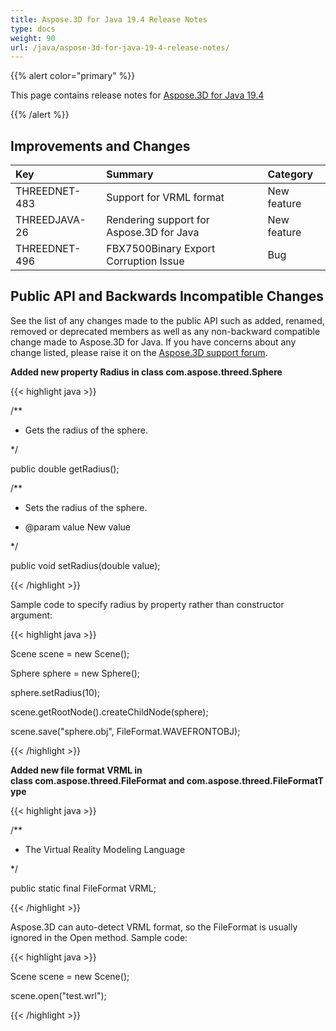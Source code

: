 ```yaml
---
title: Aspose.3D for Java 19.4 Release Notes
type: docs
weight: 90
url: /java/aspose-3d-for-java-19-4-release-notes/
---
```


{{% alert color="primary" %}} 

This page contains release notes for [Aspose.3D for Java 19.4](https://releases.aspose.com/java/repo/com/aspose/aspose-3d//19.4)

{{% /alert %}} 
## **Improvements and Changes**

|**Key**|**Summary**|**Category**|
| :- | :- | :- |
|THREEDNET-483 |Support for VRML format |New feature|
|THREEDJAVA-26|Rendering support for Aspose.3D for Java |New feature|
|THREEDNET-496 |FBX7500Binary Export Corruption Issue |Bug|

## **Public API and Backwards Incompatible Changes**

See the list of any changes made to the public API such as added, renamed, removed or deprecated members as well as any non-backward compatible change made to Aspose.3D for Java. If you have concerns about any change listed, please raise it on the [Aspose.3D support forum](https://forum.aspose.com/c/3d).

**Added new property Radius in class com.aspose.threed.Sphere**

{{< highlight java >}}

 /**

 * Gets the radius of the sphere.

 */

public double getRadius();

/**

 * Sets the radius of the sphere.

 * @param value New value

 */

public void setRadius(double value);

{{< /highlight >}}

Sample code to specify radius by property rather than constructor argument:

{{< highlight java >}}

 Scene scene = new Scene();

Sphere sphere = new Sphere();

sphere.setRadius(10);

scene.getRootNode().createChildNode(sphere);

scene.save("sphere.obj", FileFormat.WAVEFRONTOBJ);

{{< /highlight >}}

**Added new file format VRML in class com.aspose.threed.FileFormat and com.aspose.threed.FileFormatType**

{{< highlight java >}}

 /**

 * The Virtual Reality Modeling Language

 */

public static final FileFormat VRML;

{{< /highlight >}}

Aspose.3D can auto-detect VRML format, so the FileFormat is usually ignored in the Open method. Sample code:

{{< highlight java >}}

 Scene scene = new Scene();

scene.open("test.wrl");

{{< /highlight >}}
